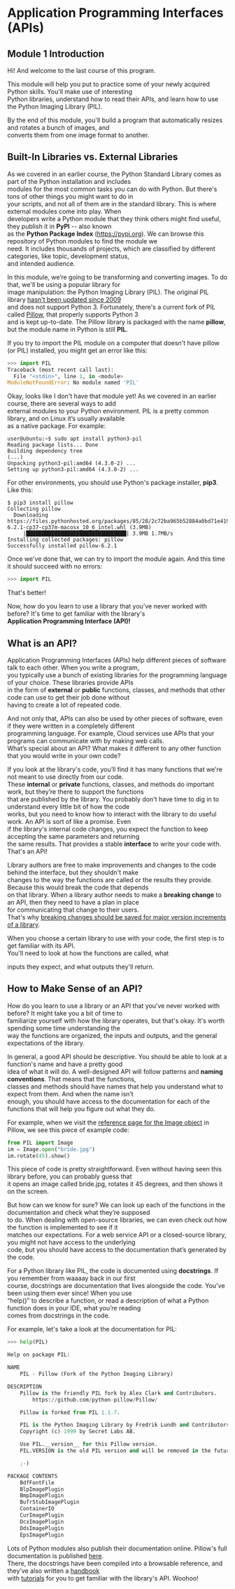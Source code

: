 # Application Programming Interfaces (APIs)

## Module 1 Introduction

Hi! And welcome to the last course of this program.  

This module will help you put to practice some of your newly acquired Python skills. You'll make use of interesting\
 Python libraries, understand how to read their APIs, and learn how to use the Python Imaging Library (PIL).

By the end of this module, you'll build a program that automatically resizes and rotates a bunch of images, and\
converts them from one image format to another.

## Built-In Libraries vs. External Libraries

As we covered in an earlier course, the Python Standard Library comes as part of the Python installation and includes\
modules for the most common tasks you can do with Python. But there's tons of other things you might want to do in\
your scripts, and not all of them are in the standard library. This is where external modules come into play. When\
developers write a Python module that they think others might find useful, they publish it in **PyPI** -- also known\
as the **Python Package Index** (https://pypi.org). We can browse this repository of Python modules to find the module we\
need. It includes thousands of projects, which are classified by different categories, like topic, development status,\
and intended audience.

In this module, we’re going to be transforming and converting images. To do that, we'll be using a popular library for\
image manipulation: the Python Imaging Library (PIL). The original PIL library [hasn't been updated since 2009](http://www.pythonware.com/products/pil/)\
and does not support Python 3. Fortunately, there's a current fork of PIL called [Pillow](https://pypi.org/project/Pillow/), that properly supports Python 3\
and is kept up-to-date. The Pillow library is packaged with the name **pillow**, but the module name in Python is still **PIL**.

If you try to import the PIL module on a computer that doesn't have pillow (or PIL) installed, you might get an error like this:

```Python
>>> import PIL
Traceback (most recent call last):
  File "<stdin>", line 1, in <module>
ModuleNotFoundError: No module named 'PIL'
```

Okay, looks like I don't have that module yet! As we covered in an earlier course, there are several ways to add\
external modules to your Python environment. PIL is a pretty common library, and on Linux it’s usually available\
as a native package. For example:

```Shell
user@ubuntu:~$ sudo apt install python3-pil
Reading package lists... Done
Building dependency tree     
(...)
Unpacking python3-pil:amd64 (4.3.0-2) ...
Setting up python3-pil:amd64 (4.3.0-2) ...
```

For other environments, you should use Python's package installer, **pip3**. Like this:

```Shell
$ pip3 install pillow
Collecting pillow
  Downloading https://files.pythonhosted.org/packages/85/28/2c72ba965b52884a0bd71e419761fc162763dc2e5d9bec2f3b1949f7272a/Pillow-6.2.1-cp37-cp37m-macosx_10_6_intel.whl (3.9MB)
     |████████████████████████████████| 3.9MB 1.7MB/s
Installing collected packages: pillow
Successfully installed pillow-6.2.1
```

Once we've done that, we can try to import the module again. And this time it should succeed with no errors:

```Python
>>> import PIL
```

That's better!

Now, how do you learn to use a library that you’ve never worked with before? It's time to get familiar with the library's\
**Application Programming Interface (API)!**

## What is an API?

Application Programming Interfaces (APIs) help different pieces of software talk to each other. When you write a program,\
you typically use a bunch of existing libraries for the programming language of your choice. These libraries provide APIs\
in the form of **external** or **public** functions, classes, and methods that other code can use to get their job done without\
having to create a lot of repeated code.

And not only that, APIs can also be used by other pieces of software, even if they were written in a completely different\
programming language. For example, Cloud services use APIs that your programs can communicate with by making web calls.\
What’s special about an API? What makes it different to any other function that you would write in your own code?

If you look at the library's code, you’ll find it has many functions that we're not meant to use directly from our code.\
These **internal** or **private** functions, classes, and methods do important work, but they’re there to support the functions\
that are published by the library. You probably don't have time to dig in to understand every little bit of how the code\
works, but you need to know how to interact with the library to do useful work. An API is sort of like a promise. Even\
if the library's internal code changes, you expect the function to keep accepting the same parameters and returning\
the same results. That provides a stable **interface** to write your code with. That's an API!

Library authors are free to make improvements and changes to the code behind the interface, but they shouldn't make\
changes to the way the functions are called or the results they provide. Because this would break the code that depends\
on that library. When a library author needs to make a **breaking change** to an API, then they need to have a plan in place\
for communicating that change to their users.\
That's why [breaking changes should be saved for major version increments of a library](https://semver.org/#summary).

When you choose a certain library to use with your code, the first step is to get familiar with its API.\
You'll need to look at how the functions are called, what 

inputs they expect, and what outputs they'll return.

## How to Make Sense of an API?

How do you learn to use a library or an API that you’ve never worked with before? It might take you a bit of time to\
familiarize yourself with how the library operates, but that's okay. It's worth spending some time understanding the\
way the functions are organized, the inputs and outputs, and the general expectations of the library.

In general, a good API should be descriptive. You should be able to look at a function's name and have a pretty good\
idea of what it will do. A well-designed API will follow patterns and **naming conventions**. That means that the functions,\
classes and methods should have names that help you understand what to expect from them. And when the name isn’t\
enough, you should have access to the documentation for each of the functions that will help you figure out what they do.

For example, when we visit the [reference page for the Image object](https://pillow.readthedocs.io/en/stable/reference/Image.html) in Pillow, we see this piece of example code:

```Python
from PIL import Image
im = Image.open("bride.jpg")
im.rotate(45).show()
```

This piece of code is pretty straightforward. Even without having seen this library before, you can probably guess that\
it opens an image called bride.jpg, rotates it 45 degrees, and then shows it on the screen.

But how can we know for sure? We can look up each of the functions in the documentation and check what they’re supposed\
to do. When dealing with open-source libraries, we can even check out how the function is implemented to see if it\
matches our expectations. For a web service API or a closed-source library, you might not have access to the underlying\
code, but you should have access to the documentation that’s generated by the code.

For a Python library like PIL, the code is documented using **docstrings**. If you remember from waaaay back in our first\
course, docstrings are documentation that lives alongside the code. You've been using them ever since! When you use\
“help()” to describe a function, or read a description of what a Python function does in your IDE, what you’re reading\
comes from docstrings in the code.

For example, let's take a look at the documentation for PIL:

```Python
>>> help(PIL)

Help on package PIL:

NAME
    PIL - Pillow (Fork of the Python Imaging Library)

DESCRIPTION
    Pillow is the friendly PIL fork by Alex Clark and Contributors.
        https://github.com/python-pillow/Pillow/

    Pillow is forked from PIL 1.1.7.

    PIL is the Python Imaging Library by Fredrik Lundh and Contributors.
    Copyright (c) 1999 by Secret Labs AB.

    Use PIL.__version__ for this Pillow version.
    PIL.VERSION is the old PIL version and will be removed in the future.

    ;-)

PACKAGE CONTENTS
    BdfFontFile
    BlpImagePlugin
    BmpImagePlugin
    BufrStubImagePlugin
    ContainerIO
    CurImagePlugin
    DcxImagePlugin
    DdsImagePlugin
    EpsImagePlugin
```

Lots of Python modules also publish their documentation online. Pillow's full documentation is published [here](https://pillow.readthedocs.io/).\
There, the docstrings have been compiled into a browsable reference, and they’ve also written a [handbook](https://pillow.readthedocs.io/en/stable/handbook/index.html)\
with [tutorials](https://pillow.readthedocs.io/en/stable/handbook/tutorial.html) for you to get familiar with the library's API. Woohoo!